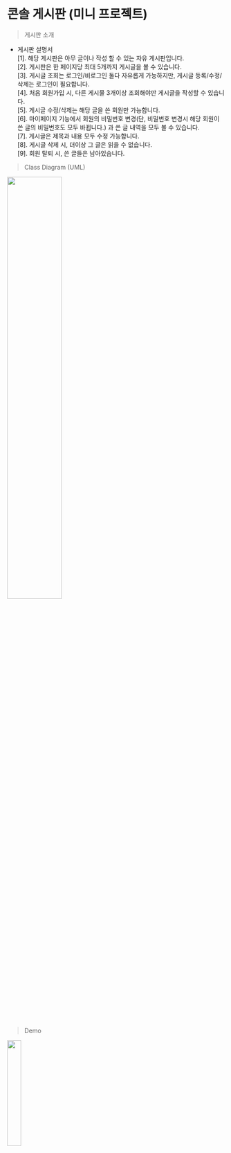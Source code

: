# 콘솔 게시판 (미니 프로젝트)

> 게시판 소개

* 게시판 설명서<br>
  [1]. 해당 게시판은 아무 글이나 작성 할 수 있는 자유 게시판입니다.<br>
  [2]. 게시판은 한 페이지당 최대 5개까지 게시글을 볼 수 있습니다.<br>
  [3]. 게시글 조회는 로그인/비로그인 둘다 자유롭게 가능하지만, 게시글 등록/수정/삭제는 로그인이 필요합니다.<br>
  [4]. 처음 회원가입 시, 다른 게시물 3개이상 조회해야만 게시글을 작성할 수 있습니다.<br>
  [5]. 게시글 수정/삭제는 해당 글을 쓴 회원만 가능합니다.<br>
  [6]. 마이페이지 기능에서 회원의 비밀번호 변경(단, 비밀번호 변경시 해당 회원이 쓴 글의 비밀번호도 모두 바뀝니다.) 과 쓴 글 내역을 모두 볼 수 있습니다.<br>
  [7]. 게시글은 제목과 내용 모두 수정 가능합니다.<br>
  [8]. 게시글 삭제 시, 더이상 그 글은 읽을 수 없습니다.<br>
  [9]. 회원 탈퇴 시, 쓴 글들은 남아있습니다.<br>
  
> Class Diagram (UML) <br>
<img width="50%" src=""/>

> Demo <br>
<img width="25%" src=""/>
